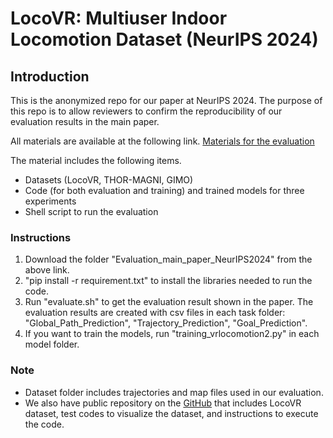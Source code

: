 # LocoVR: Multiuser Indoor Locomotion Dataset (NeurIPS 2024)

## Introduction

This is the anonymized repo for our paper at NeurIPS 2024.
The purpose of this repo is to allow reviewers to confirm the reproducibility of our evaluation results in the main paper.

All materials are available at the following link.
[Materials for the evaluation](https://drive.google.com/drive/folders/14L3F231hmZ0kZd6U8zGw6_4tY3JR9cnZ?usp=drive_link)


The material includes the following items.
- Datasets (LocoVR, THOR-MAGNI, GIMO)
- Code (for both evaluation and training) and trained models for three experiments
- Shell script to run the evaluation

### Instructions 

1. Download the folder "Evaluation_main_paper_NeurIPS2024" from the above link.
2. "pip install -r requirement.txt" to install the libraries needed to run the code.
3. Run "evaluate.sh" to get the evaluation result shown in the paper. The evaluation results are created with csv files in each task folder: "Global_Path_Prediction", "Trajectory_Prediction", "Goal_Prediction".
4. If you want to train the models, run "training_vrlocomotion2.py" in each model folder.

### Note
- Dataset folder includes trajectories and map files used in our evaluation.
- We also have public repository on the [GitHub](https://anonymous.4open.science/r/LocoVR-1B87/README.md) that includes LocoVR dataset, test codes to visualize the dataset, and instructions to execute the code.
  
